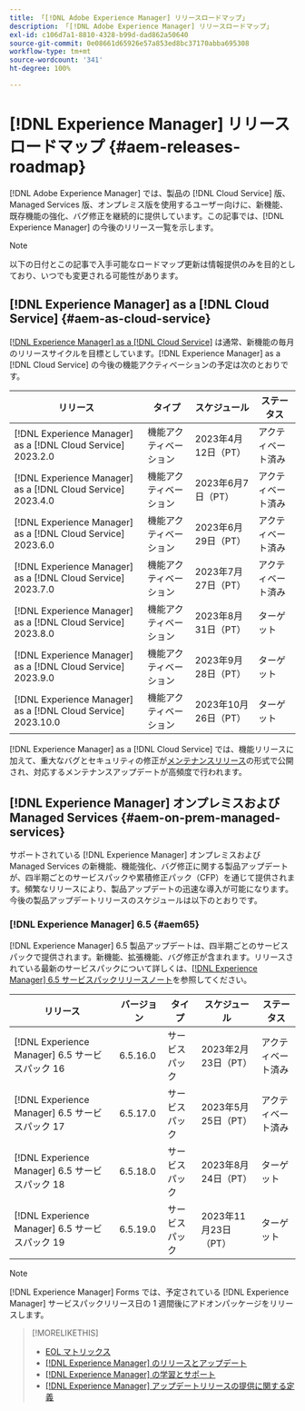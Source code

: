 ```yaml
---
title: 「[!DNL Adobe Experience Manager] リリースロードマップ」
description: 「[!DNL Adobe Experience Manager] リリースロードマップ」
exl-id: c106d7a1-8810-4328-b99d-dad862a50640
source-git-commit: 0e08661d65926e57a853ed8bc37170abba695308
workflow-type: tm+mt
source-wordcount: '341'
ht-degree: 100%

---
```


# [!DNL Experience Manager] リリースロードマップ {#aem-releases-roadmap}

[!DNL Adobe Experience Manager] では、製品の [!DNL Cloud Service] 版、Managed Services 版、オンプレミス版を使用するユーザー向けに、新機能、既存機能の強化、バグ修正を継続的に提供しています。この記事では、[!DNL Experience Manager] の今後のリリース一覧を示します。

>[!NOTE]
>
>以下の日付とこの記事で入手可能なロードマップ更新は情報提供のみを目的としており、いつでも変更される可能性があります。

## [!DNL Experience Manager] as a [!DNL Cloud Service] {#aem-as-cloud-service}

[[!DNL Experience Manager] as a [!DNL Cloud Service]](https://experienceleague.adobe.com/docs/experience-manager-cloud-service/content/release-notes/home.html?lang=ja) は通常、新機能の毎月のリリースサイクルを目標としています。[!DNL Experience Manager] as a [!DNL Cloud Service] の今後の機能アクティベーションの予定は次のとおりです。

| リリース | タイプ | スケジュール | ステータス |
|---|---|---|---|
| [!DNL Experience Manager] as a [!DNL Cloud Service] 2023.2.0 | 機能アクティベーション | 2023年4月12日（PT） | アクティベート済み |
| [!DNL Experience Manager] as a [!DNL Cloud Service] 2023.4.0 | 機能アクティベーション | 2023年6月7日（PT） | アクティベート済み |
| [!DNL Experience Manager] as a [!DNL Cloud Service] 2023.6.0 | 機能アクティベーション | 2023年6月29日（PT） | アクティベート済み |
| [!DNL Experience Manager] as a [!DNL Cloud Service] 2023.7.0 | 機能アクティベーション | 2023年7月27日（PT） | アクティベート済み |
| [!DNL Experience Manager] as a [!DNL Cloud Service] 2023.8.0 | 機能アクティベーション | 2023年8月31日（PT） | ターゲット |
| [!DNL Experience Manager] as a [!DNL Cloud Service] 2023.9.0 | 機能アクティベーション | 2023年9月28日（PT） | ターゲット |
| [!DNL Experience Manager] as a [!DNL Cloud Service] 2023.10.0 | 機能アクティベーション | 2023年10月26日（PT） | ターゲット |

[!DNL Experience Manager] as a [!DNL Cloud Service] では、機能リリースに加えて、重大なバグとセキュリティの修正が[メンテナンスリリース](https://experienceleague.adobe.com/docs/experience-manager-cloud-service/content/release-notes/maintenance/latest.html?lang=ja)の形式で公開され、対応するメンテナンスアップデートが高頻度で行われます。

## [!DNL Experience Manager] オンプレミスおよび Managed Services {#aem-on-prem-managed-services}

サポートされている [!DNL Experience Manager] オンプレミスおよび Managed Services の新機能、機能強化、バグ修正に関する製品アップデートが、四半期ごとのサービスパックや累積修正パック（CFP）を通じて提供されます。頻繁なリリースにより、製品アップデートの迅速な導入が可能になります。今後の製品アップデートリリースのスケジュールは以下のとおりです。

### [!DNL Experience Manager] 6.5 {#aem65}

[!DNL Experience Manager] 6.5 製品アップデートは、四半期ごとのサービスパックで提供されます。新機能、拡張機能、バグ修正が含まれます。リリースされている最新のサービスパックについて詳しくは、[[!DNL Experience Manager] 6.5 サービスパックリリースノート](https://experienceleague.adobe.com/docs/experience-manager-65/release-notes/release-notes.html?lang=ja)を参照してください。

| リリース | バージョン | タイプ | スケジュール | ステータス |
|---|---|---|---|---|
| [!DNL Experience Manager] 6.5 サービスパック 16 | 6.5.16.0 | サービスパック | 2023年2月23日（PT） | アクティベート済み |
| [!DNL Experience Manager] 6.5 サービスパック 17 | 6.5.17.0 | サービスパック | 2023年5月25日（PT） | アクティベート済み |
| [!DNL Experience Manager] 6.5 サービスパック 18 | 6.5.18.0 | サービスパック | 2023年8月24日（PT） | ターゲット |
| [!DNL Experience Manager] 6.5 サービスパック 19 | 6.5.19.0 | サービスパック | 2023年11月23日（PT） | ターゲット |

>[!NOTE]
>
>[!DNL Experience Manager] Forms では、予定されている [!DNL Experience Manager] サービスパックリリース日の 1 週間後にアドオンパッケージをリリースします。

>[!MORELIKETHIS]
>
>* [EOL マトリックス](https://helpx.adobe.com/jp/support/programs/eol-matrix.html)
>* [[!DNL Experience Manager] のリリースとアップデート](https://experienceleague.adobe.com/docs/experience-manager-release-information/aem-release-updates/aem-releases-updates.html?lang=ja)
>* [[!DNL Experience Manager]  の学習とサポート](https://experienceleague.adobe.com/docs/experience-manager-cloud-service.html?lang=ja)
>* [[!DNL Experience Manager] アップデートリリースの提供に関する定義](/help/using/update-release-vehicle-definitions.md)

